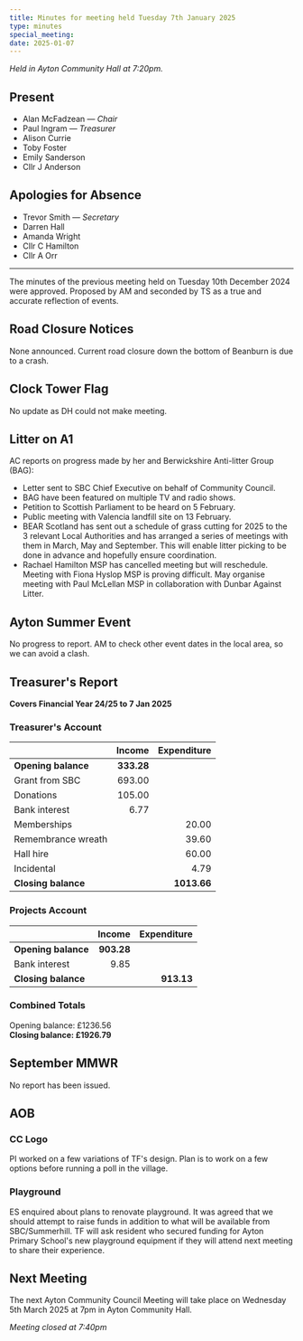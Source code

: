 ```yaml
---
title: Minutes for meeting held Tuesday 7th January 2025
type: minutes
special_meeting:
date: 2025-01-07
---
```


*Held in Ayton Community Hall at 7:20pm.*

## Present

* Alan McFadzean — *Chair*
* Paul Ingram — *Treasurer*
* Alison Currie
* Toby Foster
* Emily Sanderson
* Cllr J Anderson

## Apologies for Absence

* Trevor Smith — *Secretary*
* Darren Hall
* Amanda Wright
* Cllr C Hamilton
* Cllr A Orr

---

The minutes of the previous meeting held on Tuesday 10th December 2024 were
approved. Proposed by AM and seconded by TS as a true and accurate reflection of
events.

## Road Closure Notices

None announced. Current road closure down the bottom of Beanburn is due to a crash.

## Clock Tower Flag

No update as DH could not make meeting.

## Litter on A1

AC reports on progress made by her and Berwickshire Anti-litter Group (BAG):

* Letter sent to SBC Chief Executive on behalf of Community Council.
* BAG have been featured on multiple TV and radio shows.
* Petition to Scottish Parliament to be heard on 5 February.
* Public meeting with Valencia landfill site on 13 February.
* BEAR Scotland has sent out a schedule of grass cutting for 2025 to the 3 relevant Local Authorities and has arranged a series of meetings with them in March, May and September. This will enable litter picking to be done in advance and hopefully ensure coordination.
* Rachael Hamilton MSP has cancelled meeting but will reschedule. Meeting with Fiona Hyslop MSP is proving difficult. May organise meeting with Paul McLellan MSP in collaboration with Dunbar Against Litter.


## Ayton Summer Event

No progress to report. AM to check other event dates in the local area, so we can avoid a clash.

## Treasurer's Report

**Covers Financial Year 24/25 to 7 Jan 2025**

### Treasurer's Account

|                     | Income     | Expenditure |
|:--------------------|-----------:|------------:|
| **Opening balance** | **333.28** |             |
| Grant from SBC      |   693.00   |             |
| Donations           |   105.00   |             |
| Bank interest       |     6.77   |             |
| Memberships         |            |     20.00   |
| Remembrance wreath  |            |     39.60   |
| Hall hire           |            |     60.00   |
| Incidental          |            |      4.79   |
| **Closing balance** |            | **1013.66** |

### Projects Account

|                     | Income     | Expenditure |
|:--------------------|-----------:|------------:|
| **Opening balance** | **903.28** |             |
| Bank interest       |     9.85   |             |
| **Closing balance** |            |  **913.13** |

### Combined Totals

Opening balance: £1236.56  
**Closing balance: £1926.79**


## September MMWR

No report has been issued.

## AOB

### CC Logo

PI worked on a few variations of TF's design. Plan is to work on a few options before running a poll in the village.

### Playground

ES enquired about plans to renovate playground. It was agreed that we should attempt to raise funds in addition to what will be available from SBC/Summerhill. TF will ask resident who secured funding for Ayton Primary School's new playground equipment if they will attend next meeting to share their experience.

## Next Meeting

The next Ayton Community Council Meeting will take place on Wednesday 5th March 2025 at 7pm in Ayton Community Hall.

*Meeting closed at 7:40pm*
